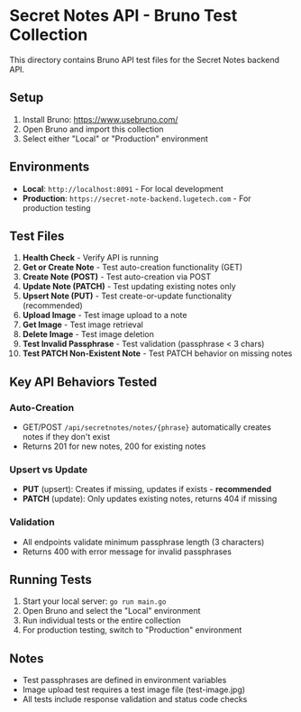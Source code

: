 # Secret Notes API - Bruno Test Collection

This directory contains Bruno API test files for the Secret Notes backend API.

## Setup

1. Install Bruno: https://www.usebruno.com/
2. Open Bruno and import this collection
3. Select either "Local" or "Production" environment

## Environments

- **Local**: `http://localhost:8091` - For local development
- **Production**: `https://secret-note-backend.lugetech.com` - For production testing

## Test Files

1. **Health Check** - Verify API is running
2. **Get or Create Note** - Test auto-creation functionality (GET)
3. **Create Note (POST)** - Test auto-creation via POST
4. **Update Note (PATCH)** - Test updating existing notes only
5. **Upsert Note (PUT)** - Test create-or-update functionality (recommended)
6. **Upload Image** - Test image upload to a note
7. **Get Image** - Test image retrieval
8. **Delete Image** - Test image deletion
9. **Test Invalid Passphrase** - Test validation (passphrase < 3 chars)
10. **Test PATCH Non-Existent Note** - Test PATCH behavior on missing notes

## Key API Behaviors Tested

### Auto-Creation
- GET/POST `/api/secretnotes/notes/{phrase}` automatically creates notes if they don't exist
- Returns 201 for new notes, 200 for existing notes

### Upsert vs Update
- **PUT** (upsert): Creates if missing, updates if exists - **recommended**
- **PATCH** (update): Only updates existing notes, returns 404 if missing

### Validation
- All endpoints validate minimum passphrase length (3 characters)
- Returns 400 with error message for invalid passphrases

## Running Tests

1. Start your local server: `go run main.go`
2. Open Bruno and select the "Local" environment
3. Run individual tests or the entire collection
4. For production testing, switch to "Production" environment

## Notes

- Test passphrases are defined in environment variables
- Image upload test requires a test image file (test-image.jpg)
- All tests include response validation and status code checks
